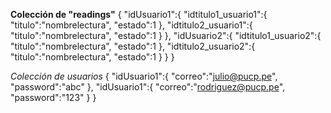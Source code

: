 **Colección de "readings"**
{
   "idUsuario1":{
      "idtitulo1_usuario1":{
         "titulo":"nombrelectura",
         "estado":1
      },
      "idtitulo2_usuario1":{
         "titulo":"nombrelectura",
         "estado":1
      }
   },
   "idUsuario2":{
      "idtitulo1_usuario2":{
         "titulo":"nombrelectura",
         "estado":1
      },
      "idtitulo2_usuario2":{
         "titulo":"nombrelectura",
         "estado":1
      }
   }
}

*Colección de usuarios*
{
   "idUsuario1":{
      "correo":"julio@pucp.pe",
      "password":"abc"
   },
   "idUsuario1":{
      "correo":"rodriguez@pucp.pe",
      "password":"123"
   }
}

